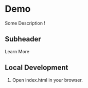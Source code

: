 # Demo

Some Description !

## Subheader

Learn More

## Local Development
1. Open index.html in your browser.
